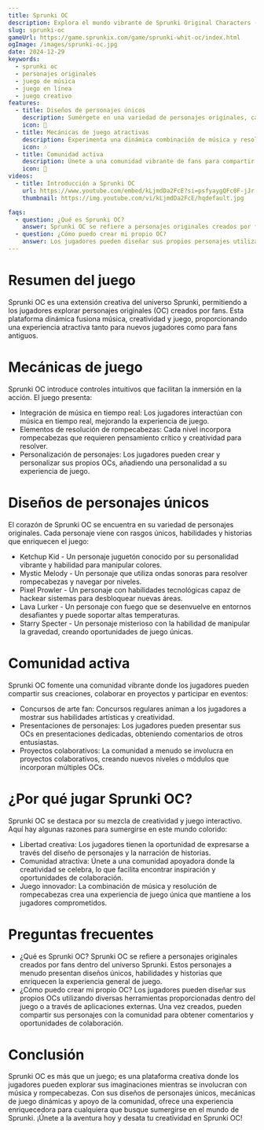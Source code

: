 ```yaml
---
title: Sprunki OC
description: Explora el mundo vibrante de Sprunki Original Characters (OC), donde la creatividad se mezcla con el juego en una aventura musical única.
slug: sprunki-oc
gameUrl: https://game.sprunkix.com/game/sprunki-whit-oc/index.html
ogImage: /images/sprunki-oc.jpg
date: 2024-12-29
keywords:
  - sprunki oc
  - personajes originales
  - juego de música
  - juego en línea
  - juego creativo
features:
  - title: Diseños de personajes únicos
    description: Sumérgete en una variedad de personajes originales, cada uno con su propia historia y habilidades.
    icon: 🌟
  - title: Mecánicas de juego atractivas
    description: Experimenta una dinámica combinación de música y resolución de rompecabezas.
    icon: 🎶
  - title: Comunidad activa
    description: Únete a una comunidad vibrante de fans para compartir tus creaciones y participar en eventos.
    icon: 🤝
videos:
  - title: Introducción a Sprunki OC
    url: https://www.youtube.com/embed/kLjmdDa2FcE?si=psfyaygQFc0F-jJr
    thumbnail: https://img.youtube.com/vi/kLjmdDa2FcE/hqdefault.jpg

faqs:
  - question: ¿Qué es Sprunki OC?
    answer: Sprunki OC se refiere a personajes originales creados por fans dentro del universo Sprunki, a menudo con diseños únicos y historias.
  - question: ¿Cómo puedo crear mi propio OC?
    answer: Los jugadores pueden diseñar sus propios personajes utilizando diversas herramientas y compartirlas dentro de la comunidad para obtener comentarios y colaboraciones.
---
```


# Resumen del juego

Sprunki OC es una extensión creativa del universo Sprunki, permitiendo a los jugadores explorar personajes originales (OC) creados por fans. Esta plataforma dinámica fusiona música, creatividad y juego, proporcionando una experiencia atractiva tanto para nuevos jugadores como para fans antiguos.

# Mecánicas de juego

Sprunki OC introduce controles intuitivos que facilitan la inmersión en la acción. El juego presenta:

- Integración de música en tiempo real: Los jugadores interactúan con música en tiempo real, mejorando la experiencia de juego.
- Elementos de resolución de rompecabezas: Cada nivel incorpora rompecabezas que requieren pensamiento crítico y creatividad para resolver.
- Personalización de personajes: Los jugadores pueden crear y personalizar sus propios OCs, añadiendo una personalidad a su experiencia de juego.

# Diseños de personajes únicos

El corazón de Sprunki OC se encuentra en su variedad de personajes originales. Cada personaje viene con rasgos únicos, habilidades y historias que enriquecen el juego:

- Ketchup Kid - Un personaje juguetón conocido por su personalidad vibrante y habilidad para manipular colores.
- Mystic Melody - Un personaje que utiliza ondas sonoras para resolver rompecabezas y navegar por niveles.
- Pixel Prowler - Un personaje con habilidades tecnológicas capaz de hackear sistemas para desbloquear nuevas áreas.
- Lava Lurker - Un personaje con fuego que se desenvuelve en entornos desafiantes y puede soportar altas temperaturas.
- Starry Specter - Un personaje misterioso con la habilidad de manipular la gravedad, creando oportunidades de juego únicas.

# Comunidad activa

Sprunki OC fomente una comunidad vibrante donde los jugadores pueden compartir sus creaciones, colaborar en proyectos y participar en eventos:

- Concursos de arte fan: Concursos regulares animan a los jugadores a mostrar sus habilidades artísticas y creatividad.
- Presentaciones de personajes: Los jugadores pueden presentar sus OCs en presentaciones dedicadas, obteniendo comentarios de otros entusiastas.
- Proyectos colaborativos: La comunidad a menudo se involucra en proyectos colaborativos, creando nuevos niveles o módulos que incorporan múltiples OCs.

# ¿Por qué jugar Sprunki OC?

Sprunki OC se destaca por su mezcla de creatividad y juego interactivo. Aquí hay algunas razones para sumergirse en este mundo colorido:

- Libertad creativa: Los jugadores tienen la oportunidad de expresarse a través del diseño de personajes y la narración de historias.
- Comunidad atractiva: Únete a una comunidad apoyadora donde la creatividad se celebra, lo que facilita encontrar inspiración y oportunidades de colaboración.
- Juego innovador: La combinación de música y resolución de rompecabezas crea una experiencia de juego única que mantiene a los jugadores comprometidos.

# Preguntas frecuentes

- ¿Qué es Sprunki OC?
  Sprunki OC se refiere a personajes originales creados por fans dentro del universo Sprunki. Estos personajes a menudo presentan diseños únicos, habilidades y historias que enriquecen la experiencia general de juego.
- ¿Cómo puedo crear mi propio OC?
  Los jugadores pueden diseñar sus propios OCs utilizando diversas herramientas proporcionadas dentro del juego o a través de aplicaciones externas. Una vez creados, pueden compartir sus personajes con la comunidad para obtener comentarios y oportunidades de colaboración.

# Conclusión

Sprunki OC es más que un juego; es una plataforma creativa donde los jugadores pueden explorar sus imaginaciones mientras se involucran con música y rompecabezas. Con sus diseños de personajes únicos, mecánicas de juego dinámicas y apoyo de la comunidad, ofrece una experiencia enriquecedora para cualquiera que busque sumergirse en el mundo de Sprunki.
¡Únete a la aventura hoy y desata tu creatividad en Sprunki OC!
